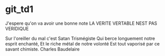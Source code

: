 # git_td1

J'espere
qu'on
va
avoir
une bonne
note
LA 
VERITE
VERTABLE
NEST 
PAS 
VERIDIQUE

Sur l'oreiller du mal c'est Satan Trismégiste
Qui berce longuement notre esprit enchanté,
Et le riche métal de notre volonté
Est tout vaporisé par ce savant chimiste.
Charles 
Baudelaire

